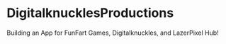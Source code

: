 # DigitalknucklesProductions
Building an App for FunFart Games, Digitalknuckles, and LazerPixel Hub!

